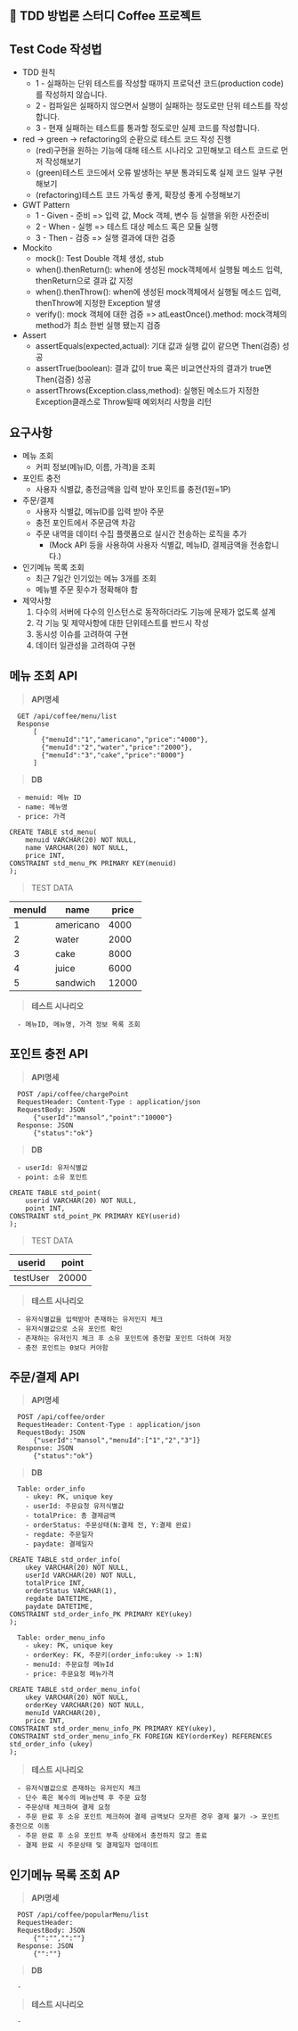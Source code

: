 ## 🙌 TDD 방법론 스터디 Coffee 프로젝트

## Test Code 작성법
  - TDD 원칙
    - 1 - 실패하는 단위 테스트를 작성할 때까지 프로덕션 코드(production code)를 작성하지 않습니다.
    - 2 - 컴파일은 실패하지 않으면서 실행이 실패하는 정도로만 단위 테스트를 작성합니다.
    - 3 - 현재 실패하는 테스트를 통과할 정도로만 실제 코드를 작성합니다.
  - red -> green -> refactoring의 순환으로 테스트 코드 작성 진행
    - (red)구현을 원하는 기능에 대해 테스트 시나리오 고민해보고 테스트 코드로 먼저 작성해보기
    - (green)테스트 코드에서 오류 발생하는 부분 통과되도록 실제 코드 일부 구현해보기
    - (refactoring)테스트 코드 가독성 좋게, 확장성 좋게 수정해보기
  - GWT Pattern
    - 1 - Given - 준비 => 입력 값, Mock 객체, 변수 등 실행을 위한 사전준비
    - 2 - When - 실행 => 테스트 대상 메소드 혹은 모듈 실행
    - 3 - Then - 검증 => 실행 결과에 대한 검증
  - Mockito
    - mock(): Test Double 객체 생성, stub
    - when().thenReturn(): when에 생성된 mock객체에서 실행될 메소드 입력, thenReturn으로 결과 값 지정
    - when().thenThrow(): when에 생성된 mock객체에서 실행될 메소드 입력, thenThrow에 지정한 Exception 발생
    - verify(): mock 객체에 대한 검증 => atLeastOnce().method: mock객체의 method가 최소 한번 실행 됐는지 검증
  - Assert
    - assertEquals(expected,actual): 기대 값과 실행 값이 같으면 Then(검증) 성공
    - assertTrue(boolean): 결과 값이 true 혹은 비교연산자의 결과가 true면 Then(검증) 성공
    - assertThrows(Exception.class,method): 실행된 메소드가 지정한 Exception클래스로 Throw될때 예외처리 사항을 리턴

## 요구사항
  - 메뉴 조회
    - 커피 정보(메뉴ID, 이름, 가격)을 조회
  - 포인트 충전
    - 사용자 식별값, 충전금액을 입력 받아 포인트를 충전(1원=1P)
  - 주문/결제
    - 사용자 식별값, 메뉴ID를 입력 받아 주문
    - 충전 포인트에서 주문금액 차감
    - 주문 내역을 데이터 수집 플랫폼으로 실시간 전송하는 로직을 추가
      - (Mock API 등을 사용하여 사용자 식별값, 메뉴ID, 결제금액을 전송합니다.)
  - 인기메뉴 목록 조회
    - 최근 7일간 인기있는 메뉴 3개를 조회
    - 메뉴별 주문 횟수가 정확해야 함
  - 제약사항
    1. 다수의 서버에 다수의 인스턴스로 동작하더라도 기능에 문제가 없도록 설계
    2. 각 기능 및 제약사항에 대한 단위테스트를 반드시 작성
    3. 동시성 이슈를 고려하여 구현
    4. 데이터 일관성을 고려하여 구현

## 메뉴 조회 API
> **API명세**
```
  GET /api/coffee/menu/list
  Response
      [
        {"menuId":"1","americano","price":"4000"},
        {"menuId":"2","water","price":"2000"},
        {"menuId":"3","cake","price":"8000"}
      ]
```
> **DB**
```
  - menuid: 메뉴 ID
  - name: 메뉴명
  - price: 가격

CREATE TABLE std_menu(
    menuid VARCHAR(20) NOT NULL,
    name VARCHAR(20) NOT NULL,
    price INT,
CONSTRAINT std_menu_PK PRIMARY KEY(menuid)
);
```
> TEST DATA

  | menuId | name | price |
  | --- | --- | --- |
  | 1 | americano | 4000 |
  | 2 | water | 2000 |
  | 3 | cake | 8000 |
  | 4 | juice | 6000 |
  | 5 | sandwich | 12000 |

> **테스트 시나리오**
```
  - 메뉴ID, 메뉴명, 가격 정보 목록 조회
```
## 포인트 충전 API
> **API명세**
```
  POST /api/coffee/chargePoint
  RequestHeader: Content-Type : application/json
  RequestBody: JSON
      {"userId":"mansol","point":"10000"}
  Response: JSON
      {"status":"ok"}
```
> **DB**
```
  - userId: 유저식별값
  - point: 소유 포인트

CREATE TABLE std_point(
    userid VARCHAR(20) NOT NULL,
    point INT,
CONSTRAINT std_point_PK PRIMARY KEY(userid)
);
```
> TEST DATA

  | userid | point |
  | --- | --- |
  | testUser | 20000 |

> **테스트 시나리오**
```
  - 유저식별값을 입력받아 존재하는 유저인지 체크
  - 유저식별값으로 소유 포인트 확인
  - 존재하는 유저인지 체크 후 소유 포인트에 충전할 포인트 더하여 저장
  - 충전 포인트는 0보다 커야함
```
## 주문/결제 API
> **API명세**
```
  POST /api/coffee/order
  RequestHeader: Content-Type : application/json
  RequestBody: JSON
      {"userId":"mansol","menuId":["1","2","3"]}
  Response: JSON
      {"status":"ok"}
```
> **DB**
```
  Table: order_info  
    - ukey: PK, unique key
    - userId: 주문요청 유저식별값
    - totalPrice: 총 결제금액
    - orderStatus: 주문상태(N:결제 전, Y:결제 완료)
    - regdate: 주문일자
    - paydate: 결제일자

CREATE TABLE std_order_info(
    ukey VARCHAR(20) NOT NULL,
    userId VARCHAR(20) NOT NULL,
    totalPrice INT,
    orderStatus VARCHAR(1),
    regdate DATETIME,
    paydate DATETIME,
CONSTRAINT std_order_info_PK PRIMARY KEY(ukey)
);

  Table: order_menu_info
    - ukey: PK, unique key
    - orderKey: FK, 주문키(order_info:ukey -> 1:N)
    - menuId: 주문요청 메뉴Id
    - price: 주문요청 메뉴가격

CREATE TABLE std_order_menu_info(
    ukey VARCHAR(20) NOT NULL,
    orderKey VARCHAR(20) NOT NULL,
    menuId VARCHAR(20),
    price INT,
CONSTRAINT std_order_menu_info_PK PRIMARY KEY(ukey),
CONSTRAINT std_order_menu_info_FK FOREIGN KEY(orderKey) REFERENCES std_order_info (ukey) 
);
```
> **테스트 시나리오**
```
  - 유저식별값으로 존재하는 유저인지 체크
  - 단수 혹은 복수의 메뉴선택 후 주문 요청
  - 주문상태 체크하여 결제 요청
  - 주문 완료 후 소유 포인트 체크하여 결제 금액보다 모자른 경우 결제 불가 -> 포인트 충전으로 이동
  - 주문 완료 후 소유 포인트 부족 상태에서 충전하지 않고 종료
  - 결제 완료 시 주문상태 및 결제일자 업데이트
```
## 인기메뉴 목록 조회 AP
> **API명세**
```
  POST /api/coffee/popularMenu/list
  RequestHeader: 
  RequestBody: JSON
      {"":"","":""}
  Response: JSON
      {"":""}
```
> **DB**
```
  -
``` 
> **테스트 시나리오**
```
  - 
```
